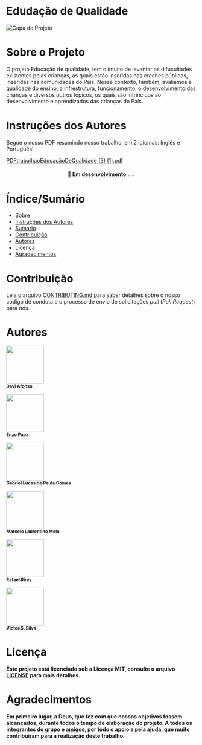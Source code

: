 # Edudação de Qualidade 


![Capa do Projeto](https://camo.githubusercontent.com/8d5960cd17f41668efacba0d6e9eed975ad7f4c1847837fd53ae2beb1b1d0009/687474703a2f2f7777772e6d70676f2e6d702e62722f706f7274616c2f696d6167656e732f323031382f30312f31372f31375f32335f33375f3831375f65647563612543332541372543332541336f5f656e73696e6f5f696e66616e74696c5f6573636f6c615f6c6976726f732e6a7067)

# Sobre o Projeto

O projeto Educação de qualidade, tem o intuito de levantar as difucultades existentes pelas crianças, as quais estão inseridas nas creches públicas, inseridas nas comunidades do País. Nesse contexto, também, avaliamos a qualidade do ensino, a infrestrutura, funcionamento, o desenvolvimento das crianças e diversos outros topícos, os quais são intríncicos ao desenvolvimento e aprendizados das crianças do País.

# Instruções dos Autores
Segue o nosso PDF resumindo nosso trabalho, em 2 idiomas: Inglês e Português!

[PDFtrabalhaoEducaçãoDeQualidade (3) (1).pdf](https://github.com/EnzoSilvaXavier/trabalho_educacao_qualidade/files/7470380/PDFtrabalhaoEducacaoDeQualidade.3.1.pdf)

<h4 align="center"> 
	🚧  Em desenvolvimento . . .
</h4>

# Índice/Sumário

* [Sobre](#sobre-o-projeto)
* [Instruções dos Autores](instruções-do-projeto)
* [Sumário](#índice/sumário)
* [Contribuição](#contribuição)
* [Autores](#autores)
* [Licença](#licença)
* [Agradecimentos](#agradecimentos)


# Contribuição

Leia o arquivo [CONTRIBUTING.md](CONTRIBUTING.md) para saber detalhes sobre o nosso código de conduta e o processo de envio de solicitações *pull* (*Pull Request*) para nós.

# Autores

<a href="https://github.com/DaviAfonso88"><img src="https://avatars.githubusercontent.com/u/89953265?v=4" width="100px;" alt=""/><br /><sub><b>Davi Afonso </b></sub></a>

<a href="https://github.com/EnzoPapa"><img src="https://avatars.githubusercontent.com/u/90208620?s=400&u=a9eed2bb85a6bb6a45af74a4f53ee0e481213bda&v=4" width="100px;" alt=""/><br /><sub><b>Enzo Papa  </b></sub></a> <b> 

<a href="https://github.com/gabriellucas11"><img src="https://avatars.githubusercontent.com/u/86935074?s=400&u=77dfdf29f143ceb6f518b214d871b71442608e23&v=4" width="100px;" alt=""/><br /><sub><b>Gabriel Lucas de Paula Gomes </b></sub></a> <b> 
	
<a href="https://github.com/MarcLaurents"><img src="https://avatars.githubusercontent.com/u/90254883?v=4" width="100px;" alt=""/><br /><sub><b>Marcelo Laurentino Melo </b></sub></a><br /> <b>
	
	
<a href="https://github.com/rehfeld13"><img src="https://avatars.githubusercontent.com/u/88861731?v=4" width="100px;" alt=""/><br /><sub><b>Rafael Pires</b></sub></a><br /> <b> 


<a href="https://github.com/ViictorSS"><img src="https://avatars.githubusercontent.com/u/90292206?v=4" width="100px;" alt=""/><br /><sub><b>Victor S. Silva </b></sub></a><br /> <b>








# Licença

Este projeto está licenciado sob a Licença MIT,  consulte o arquivo [LICENSE](LICENSE) para mais detalhes.

# Agradecimentos

Em primeiro lugar, а Deus, qυе fez com que nossos objetivos fossem alcançados, durante todos o tempo de elaboração do projeto. A todos os integrantes do grupo e amigos, por todo o apoio e pela ajuda, que muito contribuíram para a realização deste trabalho.
